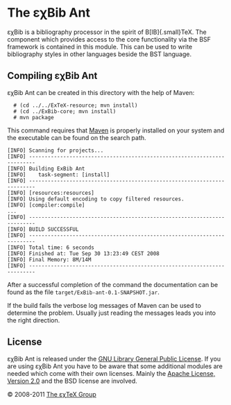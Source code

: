 

The εχBib Ant
=============

εχBib is a bibliography processor in the spirit of
B[IB]{.small}TeX. The component which provides access to the
core functionality via the BSF framework is contained in this module.
This can be used to write bibliography styles in other languages beside
the BST language.

Compiling εχBib Ant
-------------------

εχBib Ant can be created in this directory with the help of Maven:

      # (cd ../../ExTeX-resource; mvn install)
      # (cd ../ExBib-core; mvn install)
      # mvn package

This command requires that [Maven](http://maven.apache.org) is properly
installed on your system and the executable can be found on the search
path.

``` {.output}
[INFO] Scanning for projects...
[INFO] ------------------------------------------------------------------------
[INFO] Building ExBib Ant
[INFO]    task-segment: [install]
[INFO] ------------------------------------------------------------------------
[INFO] [resources:resources]
[INFO] Using default encoding to copy filtered resources.
[INFO] [compiler:compile]
...
[INFO] ------------------------------------------------------------------------
[INFO] BUILD SUCCESSFUL
[INFO] ------------------------------------------------------------------------
[INFO] Total time: 6 seconds
[INFO] Finished at: Tue Sep 30 13:23:49 CEST 2008
[INFO] Final Memory: 8M/14M
[INFO] ------------------------------------------------------------------------
```

After a successful completion of the command the documentation can be
found as the file `target/ExBib-ant-0.1-SNAPSHOT.jar`.

If the build fails the verbose log messages of Maven can be used to
determine the problem. Usually just reading the messages leads you into
the right direction.

License
-------

εχBib Ant is released under the [GNU Library General Public
License](LICENSE.md). If you are using εχBib Ant you have to be aware
that some additional modules are needed which come with their own
licenses. Mainly the [Apache License, Version
2.0](http://www.apache.org/licenses/LICENSE-2.0.html) and the BSD
license are involved.

© 2008-2011 [The εχTeX Group](mailto:extex@dante.de)
